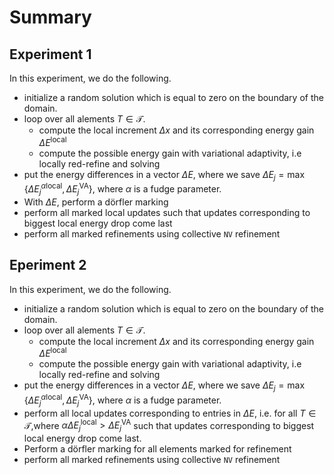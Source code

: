 # Summary

## Experiment 1
In this experiment, we do the following.

- initialize a random solution which is equal to zero on the boundary of the domain.
- loop over all alements $T \in \mathcal{T}$.
  - compute the local increment $\Delta x$ and its corresponding energy gain $\Delta E^{\text{local}}$
  - compute the possible energy gain with variational adaptivity, i.e locally red-refine and solving
- put the energy differences in a vector $\Delta E$, where we save
  $\Delta E_j = \max \{ \Delta E^{\alpha \text{local}}_j, \Delta E^{\text{VA}}_j \}$,
  where $\alpha$ is a fudge parameter.
- With $\Delta E$, perform a dörfler marking
- perform all marked local updates such that updates corresponding to biggest local energy drop come last
- perform all marked refinements using collective `NV` refinement

## Eperiment 2
In this experiment, we do the following.

- initialize a random solution which is equal to zero on the boundary of the domain.
- loop over all alements $T \in \mathcal{T}$.
  - compute the local increment $\Delta x$ and its corresponding energy gain $\Delta E^{\text{local}}$
  - compute the possible energy gain with variational adaptivity, i.e locally red-refine and solving
- put the energy differences in a vector $\Delta E$, where we save
  $\Delta E_j = \max \{ \Delta E^{\alpha \text{local}}_j, \Delta E^{\text{VA}}_j \}$,
  where $\alpha$ is a fudge parameter.
- perform all local updates corresponding to entries in $\Delta E$,
  i.e. for all $T \in \mathcal{T}$,where $\alpha \Delta E^{\text{local}}_j > \Delta E^{\text{VA}}_j$
  such that updates corresponding to biggest local energy drop come last.
- Perform a dörfler marking for all elements marked for refinement
- perform all marked refinements using collective `NV` refinement